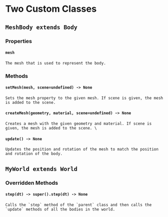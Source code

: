# Two Custom Classes

## `MeshBody extends Body`
### Properties
#### `mesh`
    The mesh that is used to represent the body.

### Methods
#### `setMesh(mesh, scene=undefined) -> None`
    Sets the mesh property to the given mesh. If scene is given, the mesh is added to the scene.

#### `createMesh(geometry, material, scene=undefined) -> None`
    Creates a mesh with the given geometry and material. If scene is given, the mesh is added to the scene. \

#### `update() -> None`
    Updates the position and rotation of the mesh to match the position and rotation of the body.

     

## `MyWorld extends World`

### Overridden Methods
#### `step(dt) -> super().step(dt) -> None`
    Calls the `step` method of the `parent` class and then calls the `update` methods of all the bodies in the world.

